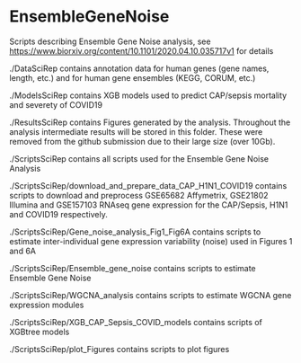 # EnsembleGeneNoise
Scripts describing Ensemble Gene Noise analysis, see https://www.biorxiv.org/content/10.1101/2020.04.10.035717v1 for details

./DataSciRep
contains annotation data for human genes (gene names, length, etc.) and for human gene ensembles (KEGG, CORUM, etc.)

./ModelsSciRep
contains XGB models used to predict CAP/sepsis mortality and severety of COVID19

./ResultsSciRep
contains Figures generated by the analysis. Throughout the analysis intermediate results will be stored in this folder.
These were removed from the github submission due to their large size (over 10Gb).

./ScriptsSciRep
contains all scripts used for the Ensemble Gene Noise Analysis

./ScriptsSciRep/download_and_prepare_data_CAP_H1N1_COVID19
contains scripts to download and preprocess GSE65682 Affymetrix, GSE21802 Illumina and GSE157103 RNAseq gene expression
for the CAP/Sepsis, H1N1 and COVID19 respectively.

./ScriptsSciRep/Gene_noise_analysis_Fig1_Fig6A
contains scripts to estimate inter-individual gene expression variability (noise) used in Figures 1 and 6A

./ScriptsSciRep/Ensemble_gene_noise
contains scripts to estimate Ensemble Gene Noise

./ScriptsSciRep/WGCNA_analysis
contains scripts to estimate WGCNA gene expression modules

./ScriptsSciRep/XGB_CAP_Sepsis_COVID_models
contains scripts of XGBtree models

./ScriptsSciRep/plot_Figures
contains scripts to plot figures
